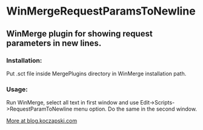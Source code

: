 # WinMergeRequestParamsToNewline
## WinMerge plugin for showing request parameters in new lines.

### Installation:
Put .sct file inside MergePlugins directory in WinMerge installation path.

### Usage:
Run WinMerge, select all text in first window and use Edit->Scripts->RequestParamToNewline menu option. Do the same in the second window.

[More at blog.koczapski.com](http://blog.koczapski.com/en/2016/01/28/custom-winmerge-plugin/)